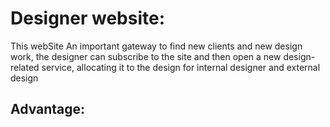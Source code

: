# Designer website:

This webSite  An important gateway to find new clients and new design work, the designer can subscribe to the site and then open a new design-related service, allocating it to the design for internal designer and external design


## Advantage:




